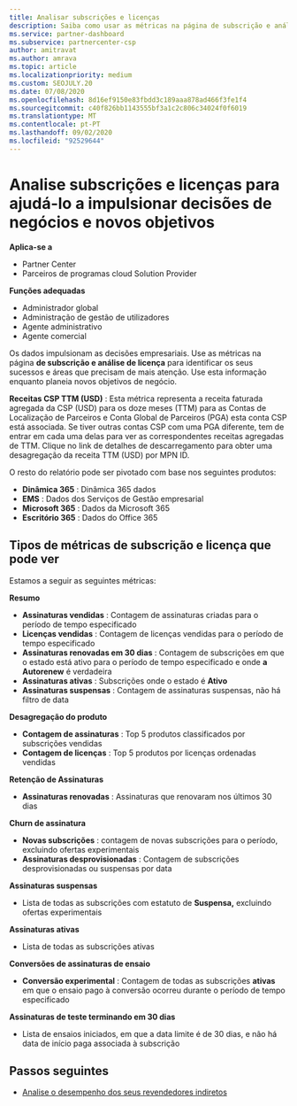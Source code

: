 ```yaml
---
title: Analisar subscrições e licenças
description: Saiba como usar as métricas na página de subscrição e análise de licenças para identificar os seus sucessos e áreas que precisam de mais atenção.
ms.service: partner-dashboard
ms.subservice: partnercenter-csp
author: amitravat
ms.author: amrava
ms.topic: article
ms.localizationpriority: medium
ms.custom: SEOJULY.20
ms.date: 07/08/2020
ms.openlocfilehash: 8d16ef9150e83fbdd3c189aaa878ad466f3fe1f4
ms.sourcegitcommit: c40f826bb1143555bf3a1c2c806c34024f0f6019
ms.translationtype: MT
ms.contentlocale: pt-PT
ms.lasthandoff: 09/02/2020
ms.locfileid: "92529644"
---
```

# <a name="analyze-subscriptions-and-licenses-to-help-you-drive-business-decisions-and-new-goals"></a>Analise subscrições e licenças para ajudá-lo a impulsionar decisões de negócios e novos objetivos

**Aplica-se a**

- Partner Center
- Parceiros de programas cloud Solution Provider

**Funções adequadas**

- Administrador global
- Administração de gestão de utilizadores
- Agente administrativo
- Agente comercial

Os dados impulsionam as decisões empresariais. Use as métricas na página **de subscrição e análise de licença** para identificar os seus sucessos e áreas que precisam de mais atenção. Use esta informação enquanto planeia novos objetivos de negócio.

**Receitas CSP TTM (USD)** : Esta métrica representa a receita faturada agregada da CSP (USD) para os doze meses (TTM) para as Contas de Localização de Parceiros e Conta Global de Parceiros (PGA) esta conta CSP está associada. Se tiver outras contas CSP com uma PGA diferente, tem de entrar em cada uma delas para ver as correspondentes receitas agregadas de TTM.  Clique no link de detalhes de descarregamento para obter uma desagregação da receita TTM (USD) por MPN ID.

O resto do relatório pode ser pivotado com base nos seguintes produtos:

 - **Dinâmica 365** : Dinâmica 365 dados  
 - **EMS** : Dados dos Serviços de Gestão empresarial  
 - **Microsoft 365** : Dados da Microsoft 365  
 - **Escritório 365** : Dados do Office 365  


## <a name="types-of-subscription-and-license-metrics-you-can-view"></a>Tipos de métricas de subscrição e licença que pode ver

Estamos a seguir as seguintes métricas:

**Resumo**  
 - **Assinaturas vendidas** : Contagem de assinaturas criadas para o período de tempo especificado  
 - **Licenças vendidas** : Contagem de licenças vendidas para o período de tempo especificado   
 - **Assinaturas renovadas em 30 dias** : Contagem de subscrições em que o estado está ativo para o período de tempo especificado e onde **a Autorenew** é verdadeira
 - **Assinaturas ativas** : Subscrições onde o estado é **Ativo**  
 - **Assinaturas suspensas** : Contagem de assinaturas suspensas, não há filtro de data  

**Desagregação do produto**  
 - **Contagem de assinaturas** : Top 5 produtos classificados por subscrições vendidas  
 - **Contagem de licenças** : Top 5 produtos por licenças ordenadas vendidas

**Retenção de Assinaturas**
 - **Assinaturas renovadas** : Assinaturas que renovaram nos últimos 30 dias  

**Churn de assinatura**  
 - **Novas subscrições** : contagem de novas subscrições para o período, excluindo ofertas experimentais  
 - **Assinaturas desprovisionadas** : Contagem de subscrições desprovisionadas ou suspensas por data  

**Assinaturas suspensas**  
 - Lista de todas as subscrições com estatuto de **Suspensa,** excluindo ofertas experimentais  
  
**Assinaturas ativas**
 - Lista de todas as subscrições ativas  

**Conversões de assinaturas de ensaio**  
 - **Conversão experimental** : Contagem de todas as subscrições **ativas** em que o ensaio pago à conversão ocorreu durante o período de tempo especificado  

**Assinaturas de teste terminando em 30 dias**  
 - Lista de ensaios iniciados, em que a data limite é de 30 dias, e não há data de início paga associada à subscrição  

## <a name="next-steps"></a>Passos seguintes

- [Analise o desempenho dos seus revendedores indiretos](analyze-indirect-resellers.md)